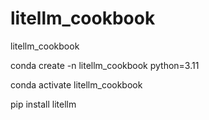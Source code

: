 # litellm_cookbook



litellm_cookbook

conda create -n litellm_cookbook python=3.11

conda activate litellm_cookbook


pip install litellm